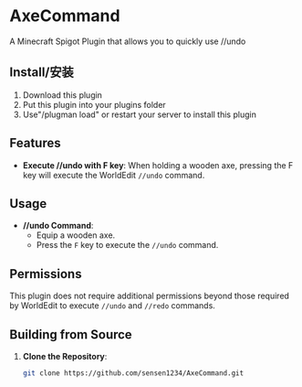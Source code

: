 # AxeCommand
A Minecraft Spigot Plugin that allows you to quickly use //undo

## Install/安装
1. Download this plugin <br>
2. Put this plugin into your plugins folder <br>
3. Use"/plugman load" or restart your server to install this plugin <br>

## Features

- **Execute //undo with F key**: When holding a wooden axe, pressing the F key will execute the WorldEdit `//undo` command.

## Usage

- **//undo Command**: 
  - Equip a wooden axe.
  - Press the `F` key to execute the `//undo` command.

## Permissions

This plugin does not require additional permissions beyond those required by WorldEdit to execute `//undo` and `//redo` commands.



## Building from Source

1. **Clone the Repository**: 
   ```bash
   git clone https://github.com/sensen1234/AxeCommand.git
